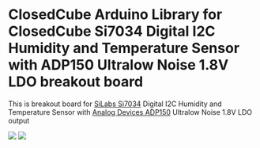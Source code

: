 ClosedCube Arduino Library for
ClosedCube Si7034 Digital I2C Humidity and Temperature Sensor with ADP150 Ultralow Noise 1.8V LDO breakout board
================================================================================================================

This is breakout board for [SiLabs Si7034](http://www.silabs.com/products/sensors/humidity) Digital I2C Humidity and Temperature Sensor with [Analog Devices ADP150](http://www.analog.com/en/products/power-management/linear-regulators/adp150.html) Ultralow Noise 1.8V LDO output

![](http://images.closedcube.uk/B012_SI7034/ClosedCube_B012_SI7034_GitHub_Pic1.jpg) ![](http://images.closedcube.uk/B012_SI7034/ClosedCube_B012_SI7034_GitHub_Pic2.jpg)





